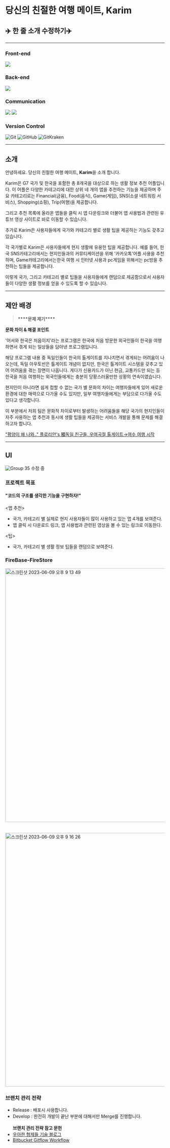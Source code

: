 
# 당신의 친절한 여행 메이트, Karim

## ✈️ 한 줄 소개 수정하기✈️

---



### Front-end
<p>
   <img src="https://img.shields.io/badge/Flutter-02569B.svg?style=for-the-badge&logo=Flutter&logoColor=white">
  
  
</p>

### Back-end

<p>
  <img src="https://img.shields.io/badge/Firebase-FFCA28.svg?style=for-the-badge&logo=Firebase&logoColor=white">
  </p>

### Communication
<p>
  <img src="https://img.shields.io/badge/Google Meet-00897B.svg?style=for-the-badge&logo=Google Meet&logoColor=white">
  <img src="https://img.shields.io/badge/Notion-000000.svg?style=for-the-badge&logo=Notion&logoColor=white">
  </p>
  
### Version Control
![Git](https://img.shields.io/badge/git-%23F05033.svg?style=for-the-badge&logo=git&logoColor=white)
![GitHub](https://img.shields.io/badge/github-%23121011.svg?style=for-the-badge&logo=github&logoColor=white)
![GitKraken](https://img.shields.io/badge/GitKraken-179287.svg?style=for-the-badge&logo=GitKraken&logoColor=white)

---

## 소개

안녕하세요. 당신의 친절한 여행 메이트, **Karim**을 소개 합니다.

Karim은 G7 국가 및 한국을 포함한 총 8개국을 대상으로 하는 생활 정보 추천 어플입니다. 이 어플은 다양한 카테고리에 대한 상위 네 개의 앱을 추천하는 기능을 제공하며 주요 카테고리로는 Financial(금융), Food(음식), Game(게임), SNS(소셜 네트워킹 서비스), Shopping(쇼핑), Trip(여행)을 제공합니다. 

그리고 추천 목록에 올라온 앱들을 클릭 시 앱 다운링크와 더불어 앱 사용법과 관련된 유튜브 영상 사이트로 바로 이동할 수 있습니다.   

추가로 Karim은 사용자들에게 국가와 카테고리 별로 생활 팁을 제공하는 기능도 갖추고 있습니다.

각 국가별로 Karim은 사용자들에게 현지 생활에 유용한 팁을 제공합니다. 예를 들어, 한국 SNS카테고리에서는 현지인들과의 커뮤티케이션을 위해 '카카오톡'어플 사용을 추천하며, Game카테고리에서는한국 여행 시 인터넷 사용과 pc게임을 위해서는 pc방을 추천하는 팁들을 제공합니다.

이렇게 국가, 그리고 카테고리 별로 팁들을 사용자들에게 랜덤으로 제공함으로서 사용자들이 다양한 생활 정보를 얻을 수 있도록 할 수 있습니다. 


---

## 제안 배경

> ****\*\*\*\*****문제 제기****\*\*\*\*****

**문화 차이 & 해결 포인트**

'어서와 한국은 처음이지'라는 프로그램은 한국에 처음 방문한 외국인들이 한국을 여행하면서 겪게 되는 일상들을 담아낸 프로그램입니다. 

해당 프로그램 내용 중 독일인들이 한국의 톨게이트를 지나치면서 겪게되는 어려움이 나오는데, 독일 아우토반은 톨게이트 개념이 없지만, 한국은 톨게이트 시스템을 갖추고 있어 어려움을 겪는 장면이 나옵니다. 게다가 신용카드가 아닌 현금, 교통카드만 되는 등 한국을 처음 여행하는 외국인들에게는 충분히 당황스러울만한 상황의 연속이였습니다. 

현지인이 아니라면 쉽게 접할 수 없는 국가 별 문화의 차이는 여행자들에게 있어 새로운 환경에 대한 매력으로 다가올 수도 있지만, 일부 여행자들에게는 부담으로 다가올 수도 있다고 생각합니다. 

이 부분에서 저희 팀은 문화적 차이로부터 발생하는 어려움들을 해당 국가의 현지인들이 자주 사용하는 앱 추천과 동시에 생활 팁들을 제공하는 서비스 개발을 통해 문제를 해결하고자 합니다.

["평양이 왜 나와.." 플로리안's 獨독일 친구들, 우여곡절 톨게이트→여수 여행 시작 ](http://osen.mt.co.kr/article/G1111890612)

---

## UI
![Group 35](https://github.com/timotheekim10/Karim/assets/114340019/d6309495-81f5-4476-a33b-d8a824f66f78)
수정 중

### 프로젝트 목표

#### "코드의 구조를 생각한 기능을 구현하자!"

<앱 추천>

- 국가, 카테고리 별 실제로 현지 사용자들이 많이 사용하고 있는 앱 4개를 보여준다.
- 앱 클릭 시 다운로드 링크, 앱 사용법과 관련된 영상을 볼 수 있는 링크로 이동한다.

<팁>

- 국가, 카테고리 별 생활 정보 팁들을 랜덤으로 보여준다.


### FireBase-FireStore

<img width="800" alt="스크린샷 2023-06-09 오후 9 13 49" src="https://github.com/timotheekim10/Karim/assets/114340019/3b4d9a93-068b-481b-952d-7801e67fed5a">
<br>
<br>
<br>


<img width="800" alt="스크린샷 2023-06-09 오후 9 16 26" src="https://github.com/timotheekim10/Karim/assets/114340019/18b4bad5-e104-41dd-8cb0-ea9c5c0e0737">



### 브랜치 관리 전략

- Release : 배포시 사용합니다.
- Develop : 완전히 개발이 끝난 부분에 대해서만 Merge를 진행합니다.
  <br><br>
  <b>브랜치 관리 전략 참고 문헌</b><br>
- [우아한 형제들 기술 블로그](http://woowabros.github.io/experience/2017/10/30/baemin-mobile-git-branch-strategy.html)
- [Bitbucket Gitflow Workflow](https://www.atlassian.com/git/tutorials/comparing-workflows/gitflow-workflow)

